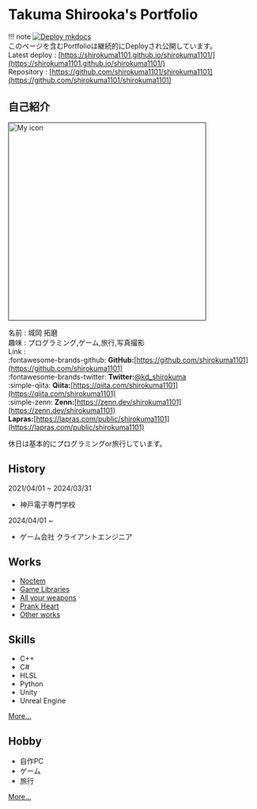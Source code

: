 # Takuma Shirooka's Portfolio

!!! note
    [![Deploy mkdocs](https://github.com/shirokuma1101/shirokuma1101/actions/workflows/main.yaml/badge.svg)](https://github.com/shirokuma1101/shirokuma1101/actions/workflows/main.yaml)<br>
    このページを含むPortfolioは継続的にDeployされ公開しています。<br>
    Latest deploy : [https://shirokuma1101.github.io/shirokuma1101/](https://shirokuma1101.github.io/shirokuma1101/)<br>
    Repository : [https://github.com/shirokuma1101/shirokuma1101](https://github.com/shirokuma1101/shirokuma1101)

## 自己紹介

<a href="">
  <img width=400px, src="../../img/logo.png" alt="My icon"/>
</a>

名前 : 城岡 拓磨<br>
趣味 : プログラミング,ゲーム,旅行,写真撮影<br>
Link :<br>
:fontawesome-brands-github: **GitHub:**[https://github.com/shirokuma1101](https://github.com/shirokuma1101)<br>
:fontawesome-brands-twitter: **Twitter:**[@kd_shirokuma](https://twitter.com/kd_shirokuma)<br>
:simple-qiita: **Qiita:**[https://qiita.com/shirokuma1101](https://qiita.com/shirokuma1101)<br>
:simple-zenn: **Zenn:**[https://zenn.dev/shirokuma1101](https://zenn.dev/shirokuma1101)<br>
**Lapras:**[https://lapras.com/public/shirokuma1101](https://lapras.com/public/shirokuma1101)<br>

休日は基本的にプログラミングor旅行しています。

## History

2021/04/01 ~ 2024/03/31

- 神戸電子専門学校

2024/04/01 ~

- ゲーム会社 クライアントエンジニア

## Works

- [Noctem](./works/noctem.md)
- [Game Libraries](./works/gamelibraries.md)
- [All your weapons](./works/allyourweapons.md)
- [Prank Heart](./works/prankheart.md)
- [Other works](./works/otherworks.md)

## Skills

- C++
- C#
- HLSL
- Python
- Unity
- Unreal Engine

[More...](./skills/skills.md)

## Hobby

- 自作PC
- ゲーム
- 旅行

[More...](./hobby/hobby.md)
